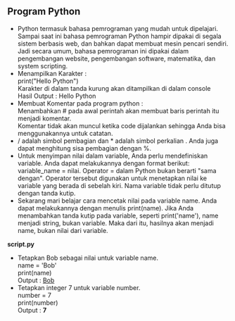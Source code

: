 <h2>  Program Python </h2>
<ul> <li>Python termasuk bahasa pemrograman yang mudah untuk dipelajari. 
Sampai saat ini bahasa pemrograman Python hampir dipakai di segala sistem berbasis web, dan bahkan dapat membuat mesin pencari sendiri. 
Jadi secara umum, bahasa pemrograman ini dipakai dalam pengembangan website, pengembangan software, matematika, dan system scripting. </li>
<li> Menampilkan Karakter :</br> print("Hello Python") </br> Karakter di dalam tanda kurung akan ditampilkan di dalam console </br> Hasil Output : Hello Python
<li> Membuat Komentar pada program python : </br> Menambahkan # pada awal perintah akan membuat baris perintah itu menjadi komentar. </li>
Komentar tidak akan muncul ketika code dijalankan sehingga Anda bisa menggunakannya untuk catatan.</li>
<li> / adalah simbol pembagian dan * adalah simbol perkalian . Anda juga dapat menghitung sisa pembagian dengan %. </li>
<li> Untuk menyimpan nilai dalam variable, Anda perlu mendefiniskan variable. Anda dapat melakukannya dengan format berikut: variable_name = nilai. Operator = dalam Python bukan berarti "sama dengan". Operator tersebut digunakan untuk menetapkan nilai ke variable yang berada di sebelah kiri. Nama variable tidak perlu ditutup dengan tanda kutip. </li>
<li> Sekarang mari belajar cara mencetak nilai pada variable name. Anda dapat melakukannya dengan menulis print(name). Jika Anda menambahkan tanda kutip pada variable, seperti print('name'), name menjadi string, bukan variable. Maka dari itu, hasilnya akan menjadi name, bukan nilai dari variable.</li>
</ul>


<b> script.py </b>
<ul><li> Tetapkan Bob sebagai nilai untuk variable name. </br>
 name = 'Bob' </br> print(name) </br> Output : <u>Bob</u></li>
<li> Tetapkan integer 7 untuk variable number.</br>
number = 7 </br>
print(number) </br> Output : <b>7</b></li>
</ul>
